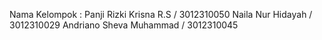 Nama Kelompok :
Panji Rizki Krisna R.S / 3012310050
Naila Nur Hidayah / 3012310029
Andriano Sheva Muhammad / 3012310045
